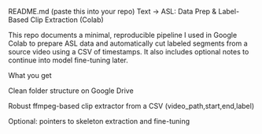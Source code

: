 README.md (paste this into your repo)
Text → ASL: Data Prep & Label-Based Clip Extraction (Colab)

This repo documents a minimal, reproducible pipeline I used in Google Colab to prepare ASL data and automatically cut labeled segments from a source video using a CSV of timestamps. It also includes optional notes to continue into model fine-tuning later.

What you get

Clean folder structure on Google Drive

Robust ffmpeg-based clip extractor from a CSV (video_path,start,end,label)

Optional: pointers to skeleton extraction and fine-tuning
